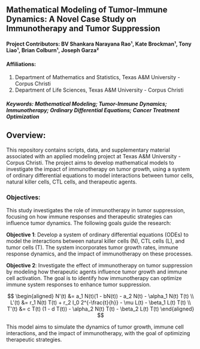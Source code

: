 ## Mathematical Modeling of Tumor-Immune Dynamics: A Novel Case Study on Immunotherapy and Tumor Suppression

#### Project Contributors: BV Shankara Narayana Rao¹, Kate Brockman¹, Tony Liao¹, Brian Colburn¹, Joseph Garza²

#### Affiliations:
1. Department of Mathematics and Statistics, Texas A&M University - Corpus Christi  
2. Department of Life Sciences, Texas A&M University - Corpus Christi

##### **Keywords**: Mathematical Modeling; Tumor-Immune Dynamics; Immunotherapy; Ordinary Differential Equations; Cancer Treatment Optimization


## Overview:

This repository contains scripts, data, and supplementary material associated with an applied modeling project  at Texas A&M University - Corpus Christi. The project aims to develop mathematical models to investigate the impact of immunotherapy on tumor growth, using a system of ordinary differential equations to model interactions between tumor cells, natural killer cells, CTL cells, and therapeutic agents.

### Objectives:

This study investigates the role of immunotherapy in tumor suppression, focusing on how immune responses and therapeutic strategies can influence tumor dynamics. The following goals guide the research:

**Objective 1**: Develop a system of ordinary differential equations (ODEs) to model the interactions between natural killer cells (N), CTL cells (L), and tumor cells (T). The system incorporates tumor growth rates, immune response dynamics, and the impact of immunotherapy on these processes.

**Objective 2**: Investigate the effect of immunotherapy on tumor suppression by modeling how therapeutic agents influence tumor growth and immune cell activation. The goal is to identify how immunotherapy can optimize immune system responses to enhance tumor suppression.

$$
\begin{aligned}
N'(t) &= a_1 N(t)(1 - bN(t)) - a_2 N(t) - \alpha_1 N(t) T(t) \\
L'(t) &= r_1 N(t) T(t) + r_2 I_0 2^{-\frac{t}{h}} - \mu L(t) - \beta_1 L(t) T(t) \\
T'(t) &= c T(t) (1 - d T(t)) - \alpha_2 N(t) T(t) - \beta_2 L(t) T(t)
\end{aligned}
$$

This model aims to simulate the dynamics of tumor growth, immune cell interactions, and the impact of immunotherapy, with the goal of optimizing therapeutic strategies.
